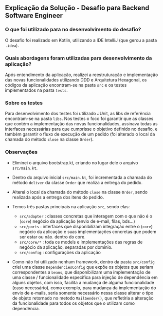 ## Explicação da Solução - Desafio para Backend Software Engineer 

### O que foi utilizado para no desenvolvimento do desafio?

O desafio foi realizado em Kotlin, utilizando a IDE IntelliJ (que gerou a pasta `.idea`).

### Quais abordagens foram utilizadas para desenvolvimento da aplicação?

Após entendimento da aplicação, realizei a reestruturação e implementação das novas funcionalidades utilizando DDD e Arquitetura Hexagonal, os códigos da aplicação encontram-se na pasta `src` e os testes implementados na pasta `tests`.

### Sobre os testes

Para desenvolvimento dos testes foi utilizado JUnit, as libs de referência encontram-se na pasta `libs`.
Nos testes o foco foi garantir que as classes que contém a implementação das novas funcionalidades, assinava todas as interfaces necessárias para que cumprisse o objetivo definido no desafio, e também garantir o fluxo de execução de um pedido (foi alterado o local da chamada do método `close` na classe `Order`).

### Observações

- Eliminei o arquivo bootstrap.kt, criando no lugar dele o arquivo `src/main.kt`.

- Dentro do arquivo inicial `src/main.kt`, foi incrementada a chamada do método `deliver` da classe `Order` que realiza a entrega do pedido.

- Alterei o local da chamada do método `close` na classe `Order`, sendo realizada após a entrega dos itens do pedido.

- Temos três pastas principais na aplicação `src`, sendo elas:
	- `src/adapter` : classes concretas que interagem com o que não é o (`core`) negócio da aplicação (envio de e-mail, filas, bds...)
	- `src/ports` : interfaces que disponibilizam integração entre o (`core`) negócio da aplicação e suas implementações concretas que podem ser estar ou não. dentro do core.
	- `src/core/*` : toda os models e implementações das regras de negócio da aplicação, separadas por dominio.
	- `src/config` : configurações da aplicação 

- Como não foi utilizado nenhum framework, dentro da pasta `src/config` criei uma classe `DependenciesConfig` que expõe os objetos que seriam correspondentes a `beans`, que disponibilizam uma implementação de uma classe / funcionalidade especifica para injeção de dependência em alguns objetos, com isso, facilita a mudança de alguma funcionalidade (caso necessário), como exemplo, para mudança da implementação do envio de e-mails, seria somente necessário nessa classe alterar o tipo de objeto retornado no metodo `MailSender()`, que refletiria a alteração da funcionalidade para todos os objetos que o utilizam como dependência.

